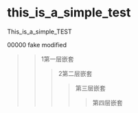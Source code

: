# this_is_a_simple_test
This_is_a_simple_TEST

00000
fake modified

> > 1第一层嵌套
> > > 2第二层嵌套
> > > > 第三层嵌套
> > > > > 第四层嵌套
